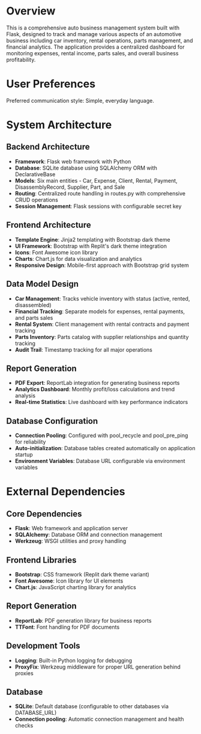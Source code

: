 # Overview

This is a comprehensive auto business management system built with Flask, designed to track and manage various aspects of an automotive business including car inventory, rental operations, parts management, and financial analytics. The application provides a centralized dashboard for monitoring expenses, rental income, parts sales, and overall business profitability.

# User Preferences

Preferred communication style: Simple, everyday language.

# System Architecture

## Backend Architecture
- **Framework**: Flask web framework with Python
- **Database**: SQLite database using SQLAlchemy ORM with DeclarativeBase
- **Models**: Six main entities - Car, Expense, Client, Rental, Payment, DisassemblyRecord, Supplier, Part, and Sale
- **Routing**: Centralized route handling in routes.py with comprehensive CRUD operations
- **Session Management**: Flask sessions with configurable secret key

## Frontend Architecture
- **Template Engine**: Jinja2 templating with Bootstrap dark theme
- **UI Framework**: Bootstrap with Replit's dark theme integration
- **Icons**: Font Awesome icon library
- **Charts**: Chart.js for data visualization and analytics
- **Responsive Design**: Mobile-first approach with Bootstrap grid system

## Data Model Design
- **Car Management**: Tracks vehicle inventory with status (active, rented, disassembled)
- **Financial Tracking**: Separate models for expenses, rental payments, and parts sales
- **Rental System**: Client management with rental contracts and payment tracking
- **Parts Inventory**: Parts catalog with supplier relationships and quantity tracking
- **Audit Trail**: Timestamp tracking for all major operations

## Report Generation
- **PDF Export**: ReportLab integration for generating business reports
- **Analytics Dashboard**: Monthly profit/loss calculations and trend analysis
- **Real-time Statistics**: Live dashboard with key performance indicators

## Database Configuration
- **Connection Pooling**: Configured with pool_recycle and pool_pre_ping for reliability
- **Auto-initialization**: Database tables created automatically on application startup
- **Environment Variables**: Database URL configurable via environment variables

# External Dependencies

## Core Dependencies
- **Flask**: Web framework and application server
- **SQLAlchemy**: Database ORM and connection management
- **Werkzeug**: WSGI utilities and proxy handling

## Frontend Libraries
- **Bootstrap**: CSS framework (Replit dark theme variant)
- **Font Awesome**: Icon library for UI elements
- **Chart.js**: JavaScript charting library for analytics

## Report Generation
- **ReportLab**: PDF generation library for business reports
- **TTFont**: Font handling for PDF documents

## Development Tools
- **Logging**: Built-in Python logging for debugging
- **ProxyFix**: Werkzeug middleware for proper URL generation behind proxies

## Database
- **SQLite**: Default database (configurable to other databases via DATABASE_URL)
- **Connection pooling**: Automatic connection management and health checks